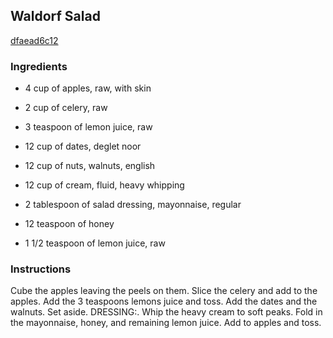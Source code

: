 ## Waldorf Salad

[dfaead6c12](http://www.food.com/recipe/waldorf-salad-274101)

### Ingredients

 - 4 cup of apples, raw, with skin

 - 2 cup of celery, raw

 - 3 teaspoon of lemon juice, raw

 - 12 cup of dates, deglet noor

 - 12 cup of nuts, walnuts, english

 - 12 cup of cream, fluid, heavy whipping

 - 2 tablespoon of salad dressing, mayonnaise, regular

 - 12 teaspoon of honey

 - 1 1/2 teaspoon of lemon juice, raw

### Instructions

Cube the apples leaving the peels on them. Slice the celery and add to the apples. Add the 3 teaspoons lemons juice and toss. Add the dates and the walnuts. Set aside. DRESSING:. Whip the heavy cream to soft peaks. Fold in the mayonnaise, honey, and remaining lemon juice. Add to apples and toss.